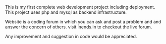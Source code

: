 This is my first complete web development project including deployment.
This project uses php and mysql as backend infrastructure.

Website is a coding forum in which you can ask and post a problem and and answer the concern of others.
visit inends.in to checkout the live forum.

Any improvement and suggestion in code would be appreciated.


